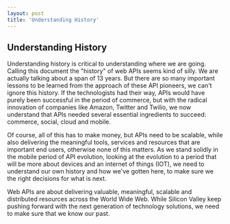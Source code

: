 ```yaml
---
layout: post
title: 'Understanding History'
---
```

<h2>Understanding History</h2>
<p>Understanding history is critical to understanding where we are going.  Calling this document the "history" of web APIs seems kind of silly.  We are actually talking about a span of 13 years.  But there are so many important lessons to be learned from the approach of these API pioneers, we can't ignore this history.  If the technologists had their way, APIs would have purely been successful in the period of commerce, but with the radical innovation of companies like Amazon, Twitter and Twilio, we now understand that APIs needed several essential ingredients to succeed:  commerce, social, cloud and mobile.</p>
<p>Of course, all of this has to make money, but APIs need to be scalable, while also delivering the meaningful tools, services and resources that are important end users, otherwise none of this matters.    As we stand solidly in the mobile period of API evolution, looking at the evolution to a period that will be more about devices and an internet of things (IOT), we need to understand our own history and how we've gotten here, to make sure we the right decisions for what is next.</p>
<p>Web APIs are about delivering valuable, meaningful, scalable and distributed resources across the World Wide Web.  While Silicon Valley keep pushing forward with the next generation of technology solutions, we need to make sure that we know our past.</p>